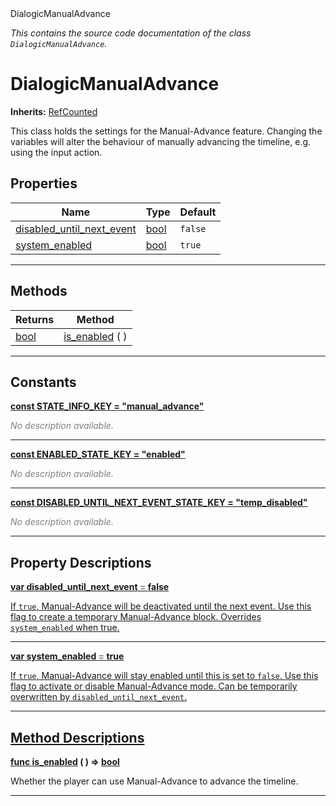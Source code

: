 
<div class="header-banner purple">
<div class="header-label purple">DialogicManualAdvance</div>
</div>

*This contains the source code documentation of the class `DialogicManualAdvance`.*
        
# DialogicManualAdvance
**Inherits:** [RefCounted](https://docs.godotengine.org/en/latest/classes/class_refcounted.html#class-refcounted)

This class holds the settings for the Manual-Advance feature. Changing the variables will alter the behaviour of manually advancing the timeline, e.g. using the input action.
## Properties
Name | Type | Default 
--- | --- | --- 
[<span class="hljs-title">disabled_until_next_event</span>](#property-disabled_until_next_event) | [bool](https://docs.godotengine.org/en/latest/classes/class_bool.html#class-bool) |  `false` 
[<span class="hljs-title">system_enabled</span>](#property-system_enabled) | [bool](https://docs.godotengine.org/en/latest/classes/class_bool.html#class-bool) |  `true` 
--- 

## Methods
Returns | Method 
--- | --- 
<span class="hljs-attribute">[bool](https://docs.godotengine.org/en/latest/classes/class_bool.html#class-bool)</span> | [<span class="hljs-title">is_enabled</span>](#method-is_enabled) ( ) 
--- 
## Constants


<a class="header" id="constant-STATE_INFO_KEY" href="#constant-STATE_INFO_KEY">**<span class="hljs-attribute">const</span> <span class="hljs-title">STATE_INFO_KEY</span><span class="hljs-comment"> = "manual_advance"</span>**</a>



 <span style = "color: gray">*No description available.*</span> 

---


<a class="header" id="constant-ENABLED_STATE_KEY" href="#constant-ENABLED_STATE_KEY">**<span class="hljs-attribute">const</span> <span class="hljs-title">ENABLED_STATE_KEY</span><span class="hljs-comment"> = "enabled"</span>**</a>



 <span style = "color: gray">*No description available.*</span> 

---


<a class="header" id="constant-DISABLED_UNTIL_NEXT_EVENT_STATE_KEY" href="#constant-DISABLED_UNTIL_NEXT_EVENT_STATE_KEY">**<span class="hljs-attribute">const</span> <span class="hljs-title">DISABLED_UNTIL_NEXT_EVENT_STATE_KEY</span><span class="hljs-comment"> = "temp_disabled"</span>**</a>



 <span style = "color: gray">*No description available.*</span> 

---
## Property Descriptions



<a class="header" id="property-disabled_until_next_event" href="#property-disabled_until_next_event">**<span class="hljs-attribute">var</span> <span class="hljs-title">disabled_until_next_event</span> <span style = "color: gray"> = </span> false** 



If `true`, Manual-Advance will be deactivated until the next event.  Use this flag to create a temporary Manual-Advance block.  Overrides `system_enabled` when true.

---



<a class="header" id="property-system_enabled" href="#property-system_enabled">**<span class="hljs-attribute">var</span> <span class="hljs-title">system_enabled</span> <span style = "color: gray"> = </span> true** 



If `true`, Manual-Advance will stay enabled until this is set to `false`.  Use this flag to activate or disable Manual-Advance mode.  Can be temporarily overwritten by `disabled_until_next_event`.

---

## Method Descriptions



<a class="header" id="method-is_enabled" href="#method-is_enabled">**<span class="hljs-attribute">func</span> [<span class="hljs-title">is_enabled</span>](#method-is_enabled) ( )</a>  ⇒ <span class="hljs-attribute">[bool](https://docs.godotengine.org/en/latest/classes/class_bool.html#class-bool)</span>** 



Whether the player can use Manual-Advance to advance the timeline.

---

